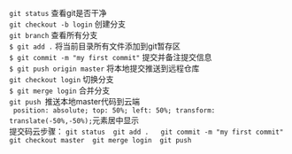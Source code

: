 `git status` 查看git是否干净  
`git checkout -b login` 创建分支    
`git branch`  查看所有分支    
`$ git add .`   将当前目录所有文件添加到git暂存区  
`$ git commit -m "my first commit"`     提交并备注提交信息   
`$ git push origin master`  将本地提交推送到远程仓库  
`git checkout login` 切换分支  
`$ git merge login` 合并分支  
`git push `推送本地master代码到云端      
 ` position: absolute;
    top: 50%;
    left: 50%;
    transform: translate(-50%,-50%);`元素居中显示  
提交码云步骤：
`git status  git add .   git commit -m "my first commit"
git checkout master  git merge login  git push`




